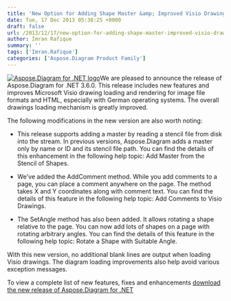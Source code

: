 ```yaml
---
title: 'New Option for Adding Shape Master &amp; Improved Visio Drawings Loading in Aspose.Diagram for .NET 3.6.0'
date: Tue, 17 Dec 2013 05:38:25 +0000
draft: false
url: /2013/12/17/new-option-for-adding-shape-master-improved-visio-drawings-loading-in-aspose.diagram-for-.net-3.6.0/
author: Imran Rafique
summary: ''
tags: ['Imran.Rafique']
categories: ['Aspose.Diagram Product Family']
---
```


[![Aspose.Diagram for .NET logo][1]](https://blog.aspose.com/wp-content/uploads/sites/2/2013/06/aspose-Diagram-for-net_100.png)We are pleased to announce the release of Aspose.Diagram for .NET 3.6.0. This release includes new features and improves Microsoft Visio drawing loading and rendering for image file formats and HTML, especially with German operating systems. The overall drawings loading mechanism is greatly improved.

The following modifications in the new version are also worth noting:

*   This release supports adding a master by reading a stencil file from disk into the stream. In previous versions, Aspose.Diagram adds a master only by name or ID and its stencil file path. You can find the details of this enhancement in the following help topic: Add Master from the Stencil of Shapes.
    
*   We've added the AddComment method. While you add comments to a page, you can place a comment anywhere on the page. The method takes X and Y coordinates along with comment text. You can find the details of this feature in the following help topic: Add Comments to Visio Drawings.
    
*   The SetAngle method has also been added. It allows rotating a shape relative to the page. You can now add lots of shapes on a page with rotating arbitrary angles. You can find the details of this feature in the following help topic: Rotate a Shape with Suitable Angle.
    

With this new version, no additional blank lines are output when loading Visio drawings. The diagram loading improvements also help avoid various exception messages.

To view a complete list of new features, fixes and enhancements [download the new release of Aspose.Diagram for .NET][2]




[1]: https://blog.aspose.com/wp-content/uploads/sites/2/2013/06/aspose-Diagram-for-net_100.png "Aspose.Diagram for .NET logo"
[2]: http://www.aspose.com/community/files/51/.net-components/aspose.diagram-for-.net/default.aspx





